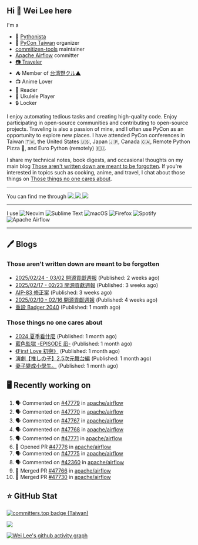 ## Hi 👋 Wei Lee here

I'm a

* 🐍 [Pythonista](https://pycon-note.wei-lee.me/)
* 🐍 [PyCon Taiwan](https://tw.pycon.org/) organizer
* [commitizen-tools](https://github.com/commitizen-tools) maintainer
* [Apache Airflow](https://github.com/apache/airflow/) committer
* [📷 Traveler](https://travlog.wei-lee.me/)
* ⛺ Member of [台湾野クル▲](https://twitter.com/Taiwannokuru)
* 📺 Anime Lover
* 📖 Reader
* 🎵 Ukulele Player
* 🔒 Locker

I enjoy automating tedious tasks and creating high-quality code. Enjoy participating in open-source communities and contributing to open-source projects. Traveling is also a passion of mine, and I often use PyCon as an opportunity to explore new places. I have attended PyCon conferences in Taiwan 🇹🇼, the United States 🇺🇸, Japan 🇯🇵, Canada 🇨🇦, Remote Python Pizza 🍕, and Euro Python (remotely) 🇪🇺.

I share my technical notes, book digests, and occasional thoughts on my main blog [Those aren't written down are meant to be forgotten](https://blog.wei-lee.me/). If you're interested in topics such as cooking, anime, and travel, I chat about those things on [Those things no one cares about](https://travlog.wei-lee.me/).


---

<p align="left">
You can find me through
  <a href="https://in.linkedin.com/in/clleew" target="blank">
    <img src="https://img.shields.io/badge/LinkedIn-0077B5?style=for-the-badge&logo=linkedin&logoColor=white" />
  </a>
  <a href="https://twitter.com/clleew" target="blank">
    <img src="https://img.shields.io/badge/Twitter-1DA1F2?style=for-the-badge&logo=twitter&logoColor=white" />
  </a>
  <a href="https://github.com/Lee-W/" target="blank">
    <img src="https://img.shields.io/badge/GitHub-100000?style=for-the-badge&logo=github&logoColor=white" />
  </a>
</p>

---

I use ![Neovim](https://img.shields.io/badge/NeoVim-%2357A143.svg?&style=for-the-badge&logo=neovim&logoColor=white) ![Sublime Text](https://img.shields.io/badge/sublime_text-%23575757.svg?style=for-the-badge&logo=sublime-text&logoColor=important) ![macOS](https://img.shields.io/badge/mac%20os-000000?style=for-the-badge&logo=macos&logoColor=F0F0F0) ![Firefox](https://img.shields.io/badge/Firefox-FF7139?style=for-the-badge&logo=Firefox-Browser&logoColor=white) ![Spotify](https://img.shields.io/badge/Spotify-1ED760?style=for-the-badge&logo=spotify&logoColor=white) ![Apache Airflow](https://img.shields.io/badge/Apache%20Airflow-017CEE?style=for-the-badge&logo=Apache%20Airflow&logoColor=white)

---


## 🖊️ Blogs

### Those aren't written down are meant to be forgotten

* [2025/02/24 - 03/02 開源貢獻週報](https://blog.wei-lee.me/posts/tech/2025/03/2025-02-24-03-02-open-source-report) (Published: 2 weeks ago)
* [2025/02/17 - 02/23 開源貢獻週報](https://blog.wei-lee.me/posts/tech/2025/02/2025-02-17-02-23-open-source-report) (Published: 3 weeks ago)
* [AIP-83 修正案](https://blog.wei-lee.me/posts/tech/2025/02/aip-83-amendment) (Published: 3 weeks ago)
* [2025/02/10 - 02/16 開源貢獻週報](https://blog.wei-lee.me/posts/tech/2025/02/2025-02-10-02-16-open-source-report) (Published: 4 weeks ago)
* [重設 Badger 2040](https://blog.wei-lee.me/posts/tech/2025/02/how-to-reset-bader-2024) (Published: 1 month ago)

### Those things no one cares about
 
 * [2024 夏季看什麼](https://travlog.wei-lee.me/posts/review/2025/02/what-i-watched-in-2024-summer) (Published: 1 month ago)
 * [藍色監獄 -EPISODE 凪-](https://travlog.wei-lee.me/posts/review/2025/02/blue-lock-episode-nagi) (Published: 1 month ago)
 * [《First Love 初戀》](https://travlog.wei-lee.me/posts/review/2025/02/first-love) (Published: 1 month ago)
 * [演劇【推しの子】2.5次元舞台編](https://travlog.wei-lee.me/posts/travel/2025/01/oshinoko-2-5-stage) (Published: 1 month ago)
 * [妻子變成小學生。](https://travlog.wei-lee.me/posts/review/2025/01/If-My-Wife-Becomes-an-Elementary-School-Student) (Published: 1 month ago)

## 🖥️ Recently working on

1. 🗣 Commented on [#47779](https://github.com/apache/airflow/issues/47779#issuecomment-2724389162) in [apache/airflow](https://github.com/apache/airflow)
2. 🗣 Commented on [#47770](https://github.com/apache/airflow/issues/47770#issuecomment-2724333767) in [apache/airflow](https://github.com/apache/airflow)
3. 🗣 Commented on [#47767](https://github.com/apache/airflow/issues/47767#issuecomment-2724330313) in [apache/airflow](https://github.com/apache/airflow)
4. 🗣 Commented on [#47768](https://github.com/apache/airflow/issues/47768#issuecomment-2724303376) in [apache/airflow](https://github.com/apache/airflow)
5. 🗣 Commented on [#47771](https://github.com/apache/airflow/issues/47771#issuecomment-2724297482) in [apache/airflow](https://github.com/apache/airflow)
6. 💪 Opened PR [#47776](https://github.com/apache/airflow/pull/47776) in [apache/airflow](https://github.com/apache/airflow)
7. 🗣 Commented on [#47775](https://github.com/apache/airflow/issues/47775#issuecomment-2724267586) in [apache/airflow](https://github.com/apache/airflow)
8. 🗣 Commented on [#42360](https://github.com/apache/airflow/issues/42360#issuecomment-2724266431) in [apache/airflow](https://github.com/apache/airflow)
9. 🎉 Merged PR [#47766](https://github.com/apache/airflow/pull/47766) in [apache/airflow](https://github.com/apache/airflow)
10. 🎉 Merged PR [#47730](https://github.com/apache/airflow/pull/47730) in [apache/airflow](https://github.com/apache/airflow)


## ⭐ GitHub Stat

[![committers.top badge (Taiwan)](https://user-badge.committers.top/taiwan_public/Lee-W.svg)](https://user-badge.committers.top/taiwan_public/Lee-W)

[![](https://github-readme-stats.vercel.app/api?username=Lee-W&show_icons=true&hide_title=true&cache_seconds=86400)](https://github.com/anuraghazra/github-readme-stats)

[![Wei Lee's github activity graph](https://github-readme-activity-graph.vercel.app/graph?username=Lee-W&theme=dracula)](https://github.com/ashutosh00710/github-readme-activity-graph)
